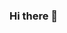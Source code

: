 ### Hi there 👋

<!--
**Anthony-Rosario/Anthony-Rosario** is a ✨ _special_ ✨ repository because its `README.md` (this file) appears on your GitHub profile.

Here are some ideas to get you started:

[![Anthony's GitHub stats](https://github-readme-stats.vercel.app/api?username=Anthony-Rosario)](https://github.com/Anthony-Rosario/github-readme-stats)
[![My github stats](https://github-readme-stats.vercel.app/api?username=Anthony-Rosario8&hide=stars,issues&show_icons=true&include_all_commits=true&theme=vision-friendly-dark)](https://github.com/Anthony-Rosario/github-readme-stats)


- 🔭 I’m currently working on ...
- 🌱 I’m currently learning ...
- 👯 I’m looking to collaborate on ...
- 🤔 I’m looking for help with ...
- 💬 Ask me about ...
- 📫 How to reach me: ...
- 😄 Pronouns: ...
- ⚡ Fun fact: ...
-->
